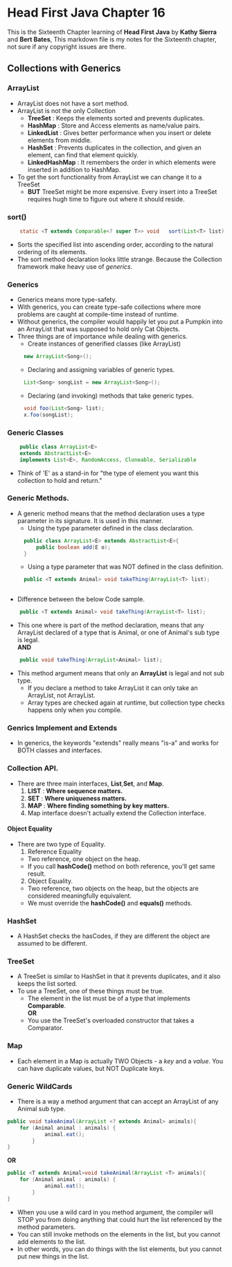 Head First Java Chapter 16
=
This is the Sixteenth Chapter learning of **Head First Java** by **Kathy Sierra** and **Bert Bates**, 
This markdown file is my notes for the Sixteenth chapter, not sure if any copyright issues are there.

Collections with Generics
-

### ArrayList
* ArrayList does not have a sort method.
* ArrayList is not the only Collection
  * **TreeSet** : Keeps the elements sorted and prevents duplicates.
  * **HashMap** : Store and Access elements as name/value pairs.
  * **LinkedList** : Gives better performance when you insert or delete elements from middle.
  * **HashSet** : Prevents duplicates in the collection, and given an element, can find that element quickly.
  * **LinkedHashMap** : It remembers the order in which elements were inserted in addition to HashMap.
* To get the sort functionality from ArrayList we can change it to a TreeSet
  * **BUT** TreeSet might be more expensive. Every insert into a TreeSet requires hugh time to figure out where it should reside.

### sort()
````java
	static <T extends Comparable<? super T>> void 	sort(List<T> list)
````
* Sorts the specified list into ascending order, according to the natural ordering of its elements.
* The sort method declaration looks little strange. Because the Collection framework make heavy use of *generics*.

### Generics
* Generics means more type-safety.
* With generics, you can create type-safe collections where more problems are caught at compile-time instead of runtime.
* Without generics, the compiler would happily let you put a Pumpkin into an ArrayList that was supposed to hold only Cat Objects.
* Three things are of importance while dealing with generics.
  * Create instances of generified classes (like ArrayList)
  ````java
  	new ArrayList<Song>();
  ````
  * Declaring and assigning variables of generic types.
  ````java
  	List<Song> songList = new ArrayList<Song>();
  ````
  * Declaring (and invoking) methods that take generic types.
  ````java
  	void foo(List<Song> list);
  	x.foo(songList);
  ````
  
### Generic Classes
````java
	public class ArrayList<E>
	extends AbstractList<E>
	implements List<E>, RandomAccess, Cloneable, Serializable  
````
* Think of 'E' as a stand-in for "the type of element you want this collection to hold and return."

### Generic Methods.
* A generic method means that the method declaration uses a type parameter in its signature. It is used in this manner.
  * Using the type parameter defined in the class declaration.
  ````java
  	public class ArrayList<E> extends AbstractList<E>{
  		public boolean add(E o);
  	}
  ````
  * Using a type parameter that was NOT defined in the class definition.
  ````java
  	public <T extends Animal> void takeThing(ArrayList<T> list);
  	
  ````
* Difference between the below Code sample.
````java
	public <T extends Animal> void takeThing(ArrayList<T> list);
````
  * This one where **<T extends Animal>** is part of the method declaration, means that any ArrayList declared of a type that is Animal, or one of Animal's sub type is legal.  
**AND**
````java
	public void takeThing(ArrayList<Animal> list);
````
  * This method argument means that only an **ArrayList<Animal>** is legal and not sub type.
    * If you declare a method to take ArrayList<Animal> it can only take an ArrayList<Animal>, not ArrayList<Dog>.
    * Array types are checked again at runtime, but collection type checks happens only when you compile.
### Genrics Implement and Extends
* In generics, the keywords "extends" really means "is-a" and works for BOTH classes and interfaces.

### Collection API.
* There are three main interfaces, **List**,**Set**, and **Map**.
  1. **LIST** : **Where sequence matters.**
  2. **SET** : **Where uniqueness matters.**
  3. **MAP** : **Where finding something by key matters.**
    1. Map interface doesn't actually extend the Collection interface.
#### Object Equality
* There are two type of Equality.
  1. Reference Equality
    * Two reference, one object on the heap.
    * If you call **hashCode()** method on both reference, you'll get same result.
  2. Object Equality.
    * Two reference, two objects on the heap, but the objects are considered meaningfully equivalent.
    * We must override the **hashCode()** and **equals()** methods.

### HashSet
* A HashSet checks the hasCodes, if they are different the object are assumed to be different.

### TreeSet 
* A TreeSet is similar to HashSet in that it prevents duplicates, and it also keeps the list sorted.
* To use a TreeSet, one of these things must be true.
  * The element in the list must be of a type that implements **Comparable**.  
    **OR**  
  * You use the TreeSet's overloaded constructor that takes a Comparator.    

### Map
* Each element in a Map is actually TWO Objects - a *key* and a *value*. You can have duplicate values, but NOT Duplicate keys.    

### Generic WildCards
* There is a way a method argument that can accept an ArrayList of any Animal sub type.

````java
public void takeAnimal(ArrayList <? extends Animal> animals){
	for (Animal animal : animals) {
			animal.eat();
		}
}
````
**OR**

````java
public <T extends Animal>void takeAnimal(ArrayList <T> animals){
	for (Animal animal : animals) {
			animal.eat();
		}
}
````
* When you use a wild card in you method argument, the compiler will STOP you from doing anything that could hurt the list referenced by the method parameters.
* You can still invoke methods on the elements in the list, but you cannot add elements to the list.
* In other words, you can do things with the list elements, but you cannot put new things in the list.